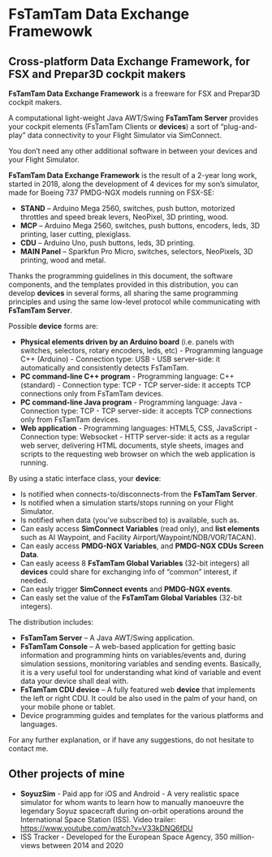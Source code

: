 # FsTamTam Data Exchange Framewowk

## Cross-platform Data Exchange Framework, for FSX and Prepar3D cockpit makers 

**FsTamTam Data Exchange Framework** is a freeware for FSX and Prepar3D cockpit makers. 

A computational light-weight Java AWT/Swing **FsTamTam Server** provides your cockpit elements (FsTamTam Clients or **devices**) a sort of “plug-and-play” data connectivity to your Flight Simulator via SimConnect.

You don’t need any other additional software in between your devices and your Flight Simulator.

**FsTamTam Data Exchange Framework** is the result of a 2-year long work, started in 2018, along the development of 4 devices for my son’s simulator, made for Boeing 737 PMDG-NGX models running on FSX-SE:
* **STAND** – Arduino Mega 2560, switches, push button, motorized throttles and speed break levers, NeoPixel, 3D printing, wood.
* **MCP** – Arduino Mega 2560, switches, push buttons, encoders, leds, 3D printing, laser cutting, plexiglass.
* **CDU** – Arduino Uno, push buttons, leds, 3D printing.
* **MAIN Panel** – Sparkfun Pro Micro, switches, selectors, NeoPixels, 3D printing, wood and metal. 

Thanks the programming guidelines in this document, the software components, and the templates provided in this distribution, you can develop **devices** in several forms, all sharing the same programming principles and using the same low-level protocol while communicating with **FsTamTam Server**.

Possible **device** forms are:
* **Physical elements driven by an Arduino board** (i.e. panels with switches, selectors, rotary encoders, leds, etc) - Programming language C++ (Arduino) - Connection type: USB	- USB server-side: it automatically and consistently detects FsTamTam.
* **PC command-line C++ program** - Programming language: C++ (standard) - Connection type: TCP - TCP server-side: it accepts TCP connections only from FsTamTam devices.
* **PC command-line Java program** - Programming language: Java - Connection type: TCP - TCP server-side: it accepts TCP connections only from FsTamTam devices.
* **Web application** - Programming languages: HTML5, CSS, JavaScript - Connection type: Websocket	- HTTP server-side: it acts as a regular web server, delivering HTML documents, style sheets, images and scripts to the requesting web browser on which the web application is running.

By using a static interface class, your **device**:
* Is notified when connects-to/disconnects-from the **FsTamTam Server**.
* Is notified when a simulation starts/stops running on your Flight Simulator.
* Is notified when data (you’ve subscribed to) is available, such as.
* Can easly access **SimConnect Variables** (read only), and **list elements** such as AI Waypoint, and Facility Airport/Waypoint/NDB/VOR/TACAN).
* Can easly access **PMDG-NGX Variables**, and **PMDG-NGX CDUs Screen Data**.
* Can easly aceess 8 **FsTamTam Global Variables** (32-bit integers) all **devices** could share for exchanging info of “common” interest, if needed.
* Can easly trigger **SimConnect events** and **PMDG-NGX events**.
* Can easly set the value of the **FsTamTam Global Variables** (32-bit integers).

The distribution includes:

* **FsTamTam Server** – A Java AWT/Swing application.
* **FsTamTam Console** – A web-based application for getting basic information and programming hints on variables/events and, during simulation sessions, monitoring variables and sending events. Basically, it is a very useful tool for understanding what kind of variable and event data your device shall deal with.
* **FsTamTam CDU device** – A fully featured web **device** that implements the left or right CDU. It could be also used in the palm of your hand, on your mobile phone or tablet.
* Device programming guides and templates for the various platforms and languages.

For any further explanation, or if have any suggestions, do not hesitate to contact me.



## Other projects of mine
* **SoyuzSim** - Paid app for iOS and Android - A very realistic space simulator for whom wants to learn how to manually manoeuvre the legendary Soyuz spacecraft during on-orbit operations around the International Space Station (ISS). Video trailer: <a href="https://www.youtube.com/watch?v=V33kDNQ6fDU" target="_blank">https://www.youtube.com/watch?v=V33kDNQ6fDU</a>
* ISS Tracker - Developed for the European Space Agency, 350 million-views between 2014 and 2020
